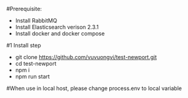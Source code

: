 #Prerequisite:
- Install RabbitMQ
- Install Elasticsearch verison 2.3.1
- Install docker and docker compose


#1 Install step
  - git clone https://github.com/vuvuongvi/test-newport.git
  - cd test-newport
  - npm i
  - npm run start

#When use in local host, please change process.env to local variable